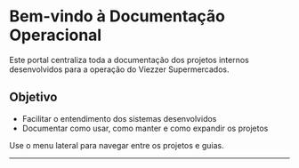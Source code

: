 # Bem-vindo à Documentação Operacional

Este portal centraliza toda a documentação dos projetos internos desenvolvidos para a operação do Viezzer Supermercados.

## Objetivo
- Facilitar o entendimento dos sistemas desenvolvidos
- Documentar como usar, como manter e como expandir os projetos

Use o menu lateral para navegar entre os projetos e guias.

<!-- - Utiliza `ThemeProvider` para alternar entre temas claro/escuro -->
---